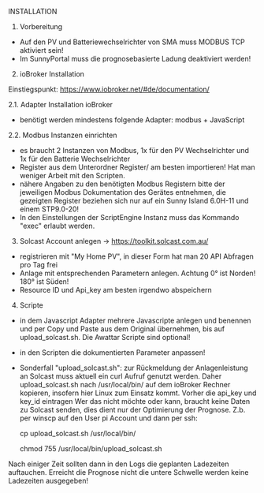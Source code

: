 INSTALLATION

1. Vorbereitung
- Auf den PV und Batteriewechselrichter von SMA muss MODBUS TCP aktiviert sein!
- Im SunnyPortal muss die prognosebasierte Ladung deaktiviert werden!

2. ioBroker Installation

Einstiegspunkt: https://www.iobroker.net/#de/documentation/

2.1. Adapter Installation ioBroker
- benötigt werden mindestens folgende Adapter: modbus + JavaScript

2.2. Modbus Instanzen einrichten
- es braucht 2 Instanzen von Modbus, 1x für den PV Wechselrichter und 1x für den Batterie Wechselrichter
- Register aus dem Unterordner Register/ am besten importieren! Hat man weniger Arbeit mit den Scripten.
- nähere Angaben zu den benötigten Modbus Registern bitte der jeweiligen Modbus Dokumentation des Gerätes entnehmen,
  die gezeigten Register beziehen sich nur auf ein Sunny Island 6.0H-11 und einem STP9.0-20!
- In den Einstellungen der ScriptEngine Instanz muss das Kommando "exec" erlaubt werden.

3. Solcast Account anlegen
-> https://toolkit.solcast.com.au/
- registrieren mit "My Home PV", in dieser Form hat man 20 API Abfragen pro Tag frei
- Anlage mit entsprechenden Parametern anlegen. Achtung 0° ist Norden! 180° ist Süden!
- Resource ID und Api_key am besten irgendwo abspeichern

4. Scripte
- in dem Javascript Adapter mehrere Javascripte anlegen und benennen und per Copy und Paste aus dem Original übernehmen, 
  bis auf upload_solcast.sh. Die Awattar Scripte sind optional!
- in den Scripten die dokumentierten Parameter anpassen!
- Sonderfall "upload_solcast.sh": zur Rückmeldung der Anlagenleistung an Solcast muss aktuell ein curl Aufruf genutzt werden. 
  Daher upload_solcast.sh nach /usr/local/bin/ auf dem ioBroker Rechner kopieren, insofern hier Linux zum Einsatz kommt. 
  Vorher die api_key und key_id eintragen
  Wer das nicht möchte oder kann, braucht keine Daten zu Solcast senden, dies dient nur der Optimierung der Prognose.
  Z.b. per winscp auf den User pi Account und dann per ssh: 
  
  cp upload_solcast.sh /usr/local/bin/
 
  chmod 755 /usr/local/bin/upload_solcast.sh

Nach einiger Zeit sollten dann in den Logs die geplanten Ladezeiten auftauchen. Erreicht die Prognose nicht die untere Schwelle 
werden keine Ladezeiten ausgegeben!
